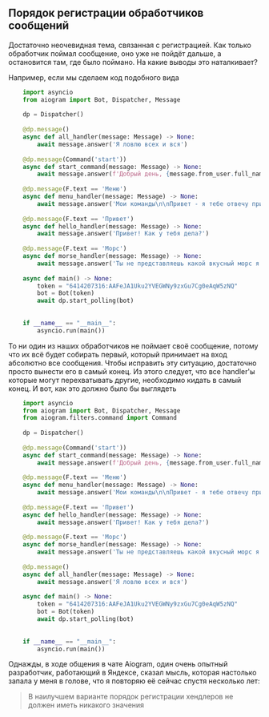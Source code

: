 **Порядок регистрации обработчиков сообщений**
----------------------------------------------

Достаточно неочевидная тема, связанная с регистрацией. Как только обработчик поймал сообщение, оно уже не пойдёт дальше, а остановится там, где было поймано. На какие выводы это наталкивает?

Например, если мы сделаем код подобного вида

```python
    import asyncio
    from aiogram import Bot, Dispatcher, Message
    
    dp = Dispatcher()
    
    @dp.message()
    async def all_handler(message: Message) -> None:
        await message.answer('Я ловлю всех и вся')
    
    @dp.message(Command('start'))
    async def start_command(message: Message) -> None:
        await message.answer(f'Добрый день, {message.from_user.full_name}\nРад вас видеть, напишите Меню, чтобы узнать мои команды')
    
    @dp.message(F.text == 'Меню')
    async def menu_handler(message: Message) -> None:
        await message.answer('Мои команды\n\nПривет - я тебе отвечу привет!\nМорс - я расскажу о том, какой вкусный облепиховый морс')
    
    @dp.message(F.text == 'Привет')
    async def hello_handler(message: Message) -> None:
        await message.answer('Привет! Как у тебя дела?')
    
    @dp.message(F.text == 'Морс')
    async def morse_handler(message: Message) -> None:
        await message.answer('Ты не представляешь какой вкусный морс я сегодня пил. Мне кажется, он вызывает зависимость')
    
    async def main() -> None:
        token = "6414207316:AAFeJA1Uku2YVEGWNy9zxGu7Cg0eAqW5zNQ"
        bot = Bot(token)
        await dp.start_polling(bot)
    
    
    if __name__ == "__main__":
        asyncio.run(main())

```

То ни один из наших обработчиков не поймает своё сообщение, потому что их всё будет собирать первый, который принимает на вход абсолютно все сообщения. Чтобы исправить эту ситуацию, достаточно просто вынести его в самый конец. Из этого следует, что все handler'ы которые могут перехватывать другие, необходимо кидать в самый конец. И вот, как это должно было бы выглядеть

```python
    import asyncio
    from aiogram import Bot, Dispatcher, Message
    from aiogram.filters.command import Command
    
    dp = Dispatcher()
    
    @dp.message(Command('start'))
    async def start_command(message: Message) -> None:
        await message.answer(f'Добрый день, {message.from_user.full_name}\nРад вас видеть, напишите Меню, чтобы узнать мои команды')
    
    @dp.message(F.text == 'Меню')
    async def menu_handler(message: Message) -> None:
        await message.answer('Мои команды\n\nПривет - я тебе отвечу привет!\nМорс - я расскажу о том, какой вкусный облепиховый морс')
    
    @dp.message(F.text == 'Привет')
    async def hello_handler(message: Message) -> None:
        await message.answer('Привет! Как у тебя дела?')
    
    @dp.message(F.text == 'Морс')
    async def morse_handler(message: Message) -> None:
        await message.answer('Ты не представляешь какой вкусный морс я сегодня пил. Мне кажется, он вызывает зависимость')
    
    @dp.message()
    async def all_handler(message: Message) -> None:
        await message.answer('Я ловлю всех и вся')
    
    async def main() -> None:
        token = "6414207316:AAFeJA1Uku2YVEGWNy9zxGu7Cg0eAqW5zNQ"
        bot = Bot(token)
        await dp.start_polling(bot)
    
    
    if __name__ == "__main__":
        asyncio.run(main())

```

Однажды, в ходе общения в чате Aiogram, один очень опытный разработчик, работающий в Яндексе, сказал мысль, которая настолько запала у меня в голове, что я повторяю её сейчас спустя несколько лет:

> В наилучшем варианте порядок регистрации хендлеров не должен иметь никакого значения